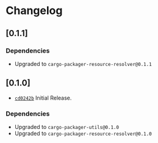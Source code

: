 # Changelog

## \[0.1.1]

### Dependencies

- Upgraded to `cargo-packager-resource-resolver@0.1.1`

## \[0.1.0]

- [`cd0242b`](https://www.github.com/crabnebula-dev/cargo-packager/commit/cd0242b8a41b2f7ecb78dfbae04b3a2e1c72c931) Initial Release.

### Dependencies

- Upgraded to `cargo-packager-utils@0.1.0`
- Upgraded to `cargo-packager-resource-resolver@0.1.0`
